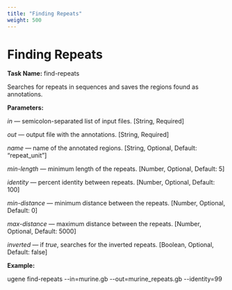```yaml
---
title: "Finding Repeats"
weight: 500
---
```



# Finding Repeats

**Task Name:** find-repeats

Searches for repeats in sequences and saves the regions found as annotations.

**Parameters:**

_in_ — semicolon-separated list of input files. \[String, Required\]

_out_ — output file with the annotations. \[String, Required\]

_name_ — name of the annotated regions. \[String, Optional, Default: “repeat\_unit”\]

_min-length_ — minimum length of the repeats. \[Number, Optional, Default: 5\]

_identity_ — percent identity between repeats. \[Number, Optional, Default: 100\]

_min-distance_ — minimum distance between the repeats. \[Number, Optional, Default: 0\]

_max-distance_ — maximum distance between the repeats. \[Number, Optional, Default: 5000\]

_inverted_ — if _true_, searches for the inverted repeats. \[Boolean, Optional, Default: false\]

**Example:**

ugene find-repeats --in=murine.gb --out=murine\_repeats.gb --identity=99
